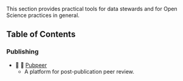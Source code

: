 This section provides practical tools for data stewards and for Open Science practices in general.

## Table of Contents

### Publishing
- :hammer: :closed_lock_with_key: [Pubpeer](https://pubpeer.com/)
    - A platform for post-publication peer review.